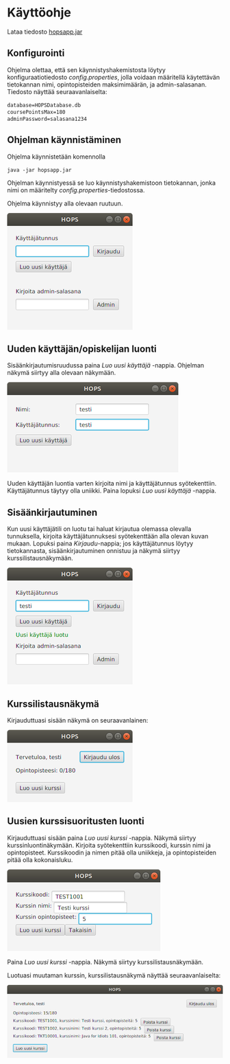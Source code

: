 # Käyttöohje

Lataa tiedosto [hopsapp.jar]()

## Konfigurointi

Ohjelma olettaa, että sen käynnistyshakemistosta löytyy konfiguraatiotiedosto *config.properties*, jolla voidaan määritellä käytettävän tietokannan nimi, opintopisteiden maksimimäärän, ja admin-salasanan. Tiedosto näyttää seuraavanlaiselta:

	database=HOPSDatabase.db
	coursePointsMax=180
	adminPassword=salasana1234

## Ohjelman käynnistäminen

Ohjelma käynnistetään komennolla

	java -jar hopsapp.jar

Ohjelman käynnistyessä se luo käynnistyshakemistoon tietokannan, jonka nimi on määritelty *config.properties*-tiedostossa.

Ohjelma käynnistyy alla olevaan ruutuun.

![logInScreen](https://github.com/tire95/HOPS/blob/master/dokumentointi/kuvat/logInScreen.png)

## Uuden käyttäjän/opiskelijan luonti

Sisäänkirjautumisruudussa paina *Luo uusi käyttäjä* -nappia. Ohjelman näkymä siirtyy alla olevaan näkymään.

![newUserScreen](https://github.com/tire95/HOPS/blob/master/dokumentointi/kuvat/newUserScreen.png)

Uuden käyttäjän luontia varten kirjoita nimi ja käyttäjätunnus syötekenttiin. Käyttäjätunnus täytyy olla uniikki. Paina lopuksi *Luo uusi käyttäjä* -nappia.

## Sisäänkirjautuminen

Kun uusi käyttäjätili on luotu tai haluat kirjautua olemassa olevalla tunnuksella, kirjoita käyttäjätunnuksesi syötekenttään alla olevan kuvan mukaan. Lopuksi paina *Kirjaudu*-nappia; jos käyttäjätunnus löytyy tietokannasta, sisäänkirjautuminen onnistuu ja näkymä siirtyy kurssilistausnäkymään.

![logInScreen2](https://github.com/tire95/HOPS/blob/master/dokumentointi/kuvat/logInScreen2.png)

## Kurssilistausnäkymä

Kirjauduttuasi sisään näkymä on seuraavanlainen:

![courseScreen](https://github.com/tire95/HOPS/blob/master/dokumentointi/kuvat/courseScreen.png)

## Uusien kurssisuoritusten luonti

Kirjauduttuasi sisään paina *Luo uusi kurssi* -nappia. Näkymä siirtyy kurssinluontinäkymään. Kirjoita syötekenttiin kurssikoodi, kurssin nimi ja opintopisteet. Kurssikoodin ja nimen pitää olla uniikkeja, ja opintopisteiden pitää olla kokonaisluku.

![newCourseScreen](https://github.com/tire95/HOPS/blob/master/dokumentointi/kuvat/newCourseScreen.png)

Paina *Luo uusi kurssi* -nappia. Näkymä siirtyy kurssilistausnäkymään.

Luotuasi muutaman kurssin, kurssilistausnäkymä näyttää seuraavanlaiselta:

![courseScreen2](https://github.com/tire95/HOPS/blob/master/dokumentointi/kuvat/courseScreen2.png)
